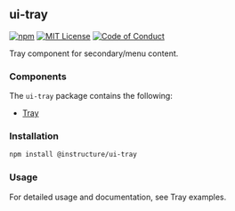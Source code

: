 ## ui-tray

[![npm][npm]][npm-url]
[![MIT License][license-badge]][license]
[![Code of Conduct][coc-badge]][coc]

Tray component for secondary/menu content.

### Components

The `ui-tray` package contains the following:

- [Tray](Tray)

### Installation

```sh
npm install @instructure/ui-tray
```

### Usage

For detailed usage and documentation, see Tray examples.

[npm]: https://img.shields.io/npm/v/@instructure/ui-tray.svg
[npm-url]: https://npmjs.com/package/@instructure/ui-tray
[license-badge]: https://img.shields.io/npm/l/instructure-ui.svg?style=flat-square
[license]: https://github.com/instructure/instructure-ui/blob/master/LICENSE.md
[coc-badge]: https://img.shields.io/badge/code%20of-conduct-ff69b4.svg?style=flat-square
[coc]: https://github.com/instructure/instructure-ui/blob/master/CODE_OF_CONDUCT.md
